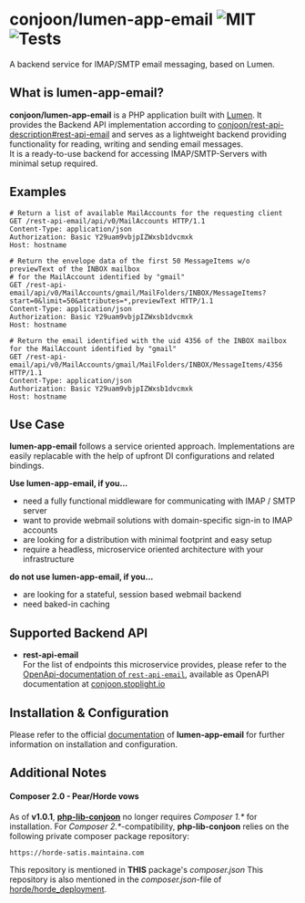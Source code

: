 # conjoon/lumen-app-email ![MIT](https://img.shields.io/github/license/conjoon/lumen-app-email) ![Tests](https://github.com/conjoon/lumen-app-email/actions/workflows/run.tests.yml/badge.svg)
A backend service for IMAP/SMTP email messaging, based on Lumen.

## What is lumen-app-email?
**conjoon/lumen-app-email** is a PHP application built with [Lumen](https://lumen.laravel.com).
It provides the Backend API implementation according to [conjoon\/rest-api-description\#rest-api-email](conjoon/rest-api-description)
and serves as a lightweight backend providing functionality for reading, writing and sending email messages.
<br />
It is a ready-to-use backend for accessing IMAP/SMTP-Servers with minimal setup required.

## Examples

````http request
# Return a list of available MailAccounts for the requesting client
GET /rest-api-email/api/v0/MailAccounts HTTP/1.1
Content-Type: application/json
Authorization: Basic Y29uam9vbjpIZWxsb1dvcmxk
Host: hostname

# Return the envelope data of the first 50 MessageItems w/o previewText of the INBOX mailbox
# for the MailAccount identified by "gmail"
GET /rest-api-email/api/v0/MailAccounts/gmail/MailFolders/INBOX/MessageItems?start=0&limit=50&attributes=*,previewText HTTP/1.1
Content-Type: application/json
Authorization: Basic Y29uam9vbjpIZWxsb1dvcmxk
Host: hostname

# Return the email identified with the uid 4356 of the INBOX mailbox for the MailAccount identified by "gmail"
GET /rest-api-email/api/v0/MailAccounts/gmail/MailFolders/INBOX/MessageItems/4356 HTTP/1.1
Content-Type: application/json
Authorization: Basic Y29uam9vbjpIZWxsb1dvcmxk
Host: hostname
````


## Use Case

**lumen-app-email** follows a service oriented approach. Implementations are easily replacable with the help of upfront DI configurations and related bindings. 

**Use lumen-app-email, if you...**
- need a fully functional middleware for communicating with IMAP / SMTP server
- want to provide webmail solutions with domain-specific sign-in to IMAP accounts
- are looking for a distribution with minimal footprint and easy setup
- require a headless, microservice oriented architecture with your infrastructure 

**do not use lumen-app-email, if you...**
 - are looking for a stateful, session based webmail backend
 - need baked-in caching


## Supported Backend API
* **rest-api-email**
  <br>For the list of endpoints this microservice provides, please refer to the 
  [OpenApi-documentation of `rest-api-email`](https://github.com/conjoon/rest-api-description), available as OpenAPI documentation at [conjoon.stoplight.io](https://conjoon.stoplight.io/docs/rest-api-description/)

## Installation & Configuration
Please refer to the official [documentation](./docs) of **lumen-app-email** for further information on installation and configuration.

## Additional Notes
#### Composer 2.0 - Pear/Horde vows
As of **v1.0.1**, **[php-lib-conjoon](conjoon/php-lib-conjoon)** no longer requires _Composer 1.*_ for installation.
For _Composer 2.*_-compatibility, **php-lib-conjoon** relies on the following private composer
package repository:

```
https://horde-satis.maintaina.com
```
This repository is mentioned in **THIS** package's _composer.json_
This repository is also mentioned in the _composer.json_-file of
[horde\/horde_deployment](https://github.com/horde/horde-deployment/blob/master/composer.json).
